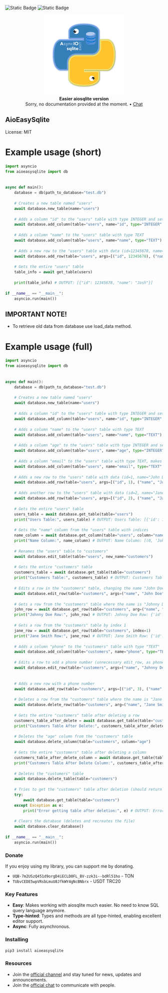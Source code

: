 ![Static Badge](https://img.shields.io/badge/Python-3776AB?style=for-the-badge&logo=Python&logoColor=white) ![Static Badge](https://img.shields.io/badge/Sqlite-003B57?style=for-the-badge&logo=Sqlite&logoColor=white)

<p align="center">
    <a href="https://github.com/treizd/AioEasySqlite">
        <img src="https://raw.githubusercontent.com/treizd/aioeasysqlite/main/image.png" alt="AioEasySqlite" width="256">
    </a>
    <br>
    <b>Easier aiosqlite version</b>
    <br>
    Sorry, no documentation provided at the moment.
    •
    <a href="https://t.me/+4h_rZvpLwSA3NWIy">
        Chat
    </a>
</p>

## AioEasySqlite
License: MIT


# Example usage (short)
``` python
import asyncio
from aioeasysqlite import db


async def main():
    database = db(path_to_database="test.db")

    # Creates a new table named "users"
    await database.new_table(name="users")

    # Adds a column "id" to the "users" table with type INTEGER and sets it as the primary key
    await database.add_column(table="users", name="id", type="INTEGER", primary_key=True)

    # Adds a column "name" to the "users" table with type TEXT
    await database.add_column(table="users", name="name", type="TEXT")

    # Adds a new row to the "users" table with data (id=12345678, name="Josh")
    await database.add_row(table="users", args=[("id", 12345678), ("name", "Josh")])
    
    # Gets the entire "users" table
    table_info = await get_table(users)

    print(table_info) # OUTPUT: [{"id": 12345678, "name": "Josh"}]

if __name__ == "__main__":
    asyncio.run(main())
```

## IMPORTANT NOTE!
- To retrieve old data from database use load_data method.

# Example usage (full)
``` python
import asyncio
from aioeasysqlite import db


async def main():
    database = db(path_to_database="test.db")

    # Creates a new table named "users"
    await database.new_table(name="users")

    # Adds a column "id" to the "users" table with type INTEGER and sets it as the primary key
    await database.add_column(table="users", name="id", type="INTEGER", primary_key=True)

    # Adds a column "name" to the "users" table with type TEXT
    await database.add_column(table="users", name="name", type="TEXT")

    # Adds a column "age" to the "users" table with type INTEGER and sets the default value to 20
    await database.add_column(table="users", name="age", type="INTEGER", default=20)

    # Adds a column "email" to the "users" table with type TEXT, makes it unique and does not allow NULL values
    await database.add_column(table="users", name="email", type="TEXT", unique=True, not_null=True)

    # Adds a new row to the "users" table with data (id=1, name="John Doe", age=30, email="john.doe@example.com")
    await database.add_row(table="users", args=[("id", 1), ("name", "John Doe"), ("age", 30), ("email", "john.doe@example.com")])

    # Adds another row to the "users" table with data (id=2, name="Jane Smith", age=25, email="jane.smith@example.com")
    await database.add_row(table="users", args=[("id", 2), ("name", "Jane Smith"), ("age", 25), ("email", "jane.smith@example.com")])

    # Gets the entire "users" table
    users_table = await database.get_table(table="users")
    print("Users Table:", users_table) # OUTPUT: Users Table: [{'id': 1, 'name': 'John Doe', 'age': 30, 'email': 'john.doe@example.com'}, {'id': 2, 'name': 'Jane Smith', 'age': 25, 'email': 'jane.smith@example.com'}]

    # Gets the "name" column from the "users" table with indices
    name_column = await database.get_column(table="users", column="name", type="IND")
    print("Name Column:", name_column) # OUTPUT: Name Column: [(0, 'John Doe'), (1, 'Jane Smith')]

    # Renames the "users" table to "customers"
    await database.edit_table(table="users", new_name="customers")

    # Gets the entire "customers" table
    customers_table = await database.get_table(table="customers")
    print("Customers Table:", customers_table) # OUTPUT: Customers Table: [{'id': 1, 'name': 'John Doe', 'age': 30, 'email': 'john.doe@example.com'}, {'id': 2, 'name': 'Jane Smith', 'age': 25, 'email': 'jane.smith@example.com'}]

    # Edits a row in the "customers" table, changing the name "John Doe" to "Johnny Doe"
    await database.edit_row(table="customers", args=("name", "John Doe", "Johnny Doe"))

    # Gets a row from the "customers" table where the name is "Johnny Doe"
    john_row = await database.get_row(table="customers", arg=("name", "Johnny Doe"))
    print("Johnny Doe Row:", john_row) # OUTPUT: Johnny Doe Row: {'id': 1, 'name': 'Johnny Doe', 'age': 30, 'email': 'john.doe@example.com'}

    # Gets a row from the "customers" table by index 1
    jane_row = await database.get_row(table="customers", index=1)
    print("Jane Smith Row:", jane_row) # OUTPUT: Jane Smith Row: {'id': 2, 'name': 'Jane Smith', 'age': 25, 'email': 'jane.smith@example.com'}

    # Adds a column "phone" to the "customers" table with type "TEXT"
    await database.add_column(table="customers", name="phone", type="TEXT")

    # Edits a row to add a phone number (unnecessary edit_row, as phone is null currently)
    await database.edit_row(table="customers", args=("name", "Johnny Doe", "Johnny Doe"))


    # Adds a new row with a phone number
    await database.add_row(table="customers", args=[("id", 3), ("name", "Mike Jhonson"), ("age", 40), ("email", "mike.jhonson@example.com"), ("phone", "555-123-4567")])

    # Deletes a row from the "customers" table where the name is "Jane Smith"
    await database.delete_row(table="customers", arg=("name", "Jane Smith"))

    # Gets the entire "customers" table after deleting a row
    customers_table_after_delete = await database.get_table(table="customers")
    print("Customers Table After Delete:", customers_table_after_delete) # OUTPUT: Customers Table After Delete: [{'id': 1, 'name': 'Johnny Doe', 'age': 30, 'email': 'john.doe@example.com', 'phone': None}, {'id': 3, 'name': 'Mike Jhonson', 'age': 40, 'email': 'mike.jhonson@example.com', 'phone': '555-123-4567'}]

    # Deletes the "age" column from the "customers" table
    await database.delete_column(table="customers", column="age")

    # Gets the entire "customers" table after deleting a column
    customers_table_after_delete_column = await database.get_table(table="customers")
    print("Customers Table After Delete Column:", customers_table_after_delete_column) # OUTPUT: Customers Table After Delete Column: [{'id': 1, 'name': 'Johnny Doe', 'email': 'john.doe@example.com', 'phone': None}, {'id': 3, 'name': 'Mike Jhonson', 'email': 'mike.jhonson@example.com', 'phone': '555-123-4567'}]

    # Deletes the "customers" table
    await database.delete_table(table="customers")

    # Tries to get the "customers" table after deletion (should return an error)
    try:
        await database.get_table(table="customers")
    except Exception as e:
        print("Error getting table after deletion:", e) # OUTPUT: Error getting table after deletion: Table 'customers' does not exist

    # Clears the database (deletes and recreates the file)
    await database.clear_database()

if __name__ == "__main__":
    asyncio.run(main())
```


### Donate
If you enjoy using my library, you can support me by donating.

- `UQB-7m2USzQ451d9orgD4iECLD0FL_BV-zzk3i--bdRl51ho` - TON
- `TUbvCEDE5wpVRsbLmuU8JfkWY4gNcBNbrx` - USDT TRC20

### Key Features
- **Easy**: Makes working with aiosqlite much easier. No need to know SQL query language anymore.
- **Type-hinted**: Types and methods are all type-hinted, enabling excellent editor support.
- **Async**: Fully asynchronous.

### Installing
``` bash
pip3 install aioeasysqlite
```


### Resources

- Join the [official channel](https://t.me/opentracing) and stay tuned for news, updates and announcements.
- Join the [official chat](https://t.me/+4h_rZvpLwSA3NWIy) to communicate with people.
